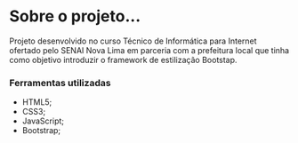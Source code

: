 # Sobre o projeto...

<p> Projeto desenvolvido no curso Técnico de Informática para Internet ofertado pelo SENAI Nova Lima em parceria com a prefeitura local que tinha como objetivo introduzir o framework de estilização Bootstap.</p>

### Ferramentas utilizadas

- HTML5;
- CSS3;
- JavaScript;
- Bootstrap;
